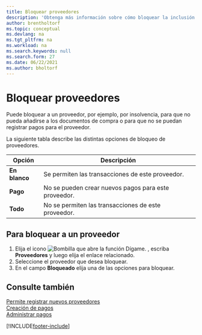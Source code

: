```yaml
---
title: Bloquear proveedores
description: 'Obtenga más información sobre cómo bloquear la inclusión de proveedores en cualquier transacción, o simplemente cómo bloquear nuevos pagos a ellos.'
author: brentholtorf
ms.topic: conceptual
ms.devlang: na
ms.tgt_pltfrm: na
ms.workload: na
ms.search.keywords: null
ms.search.form: 27
ms.date: 06/22/2021
ms.author: bholtorf
---
```

# <a name="block-vendors"></a><a name="block-vendors"></a><a name="block-vendors"></a><a name="block-vendors"></a>Bloquear proveedores
Puede bloquear a un proveedor, por ejemplo, por insolvencia, para que no pueda añadirse a los documentos de compra o para que no se puedan registrar pagos para el proveedor.

La siguiente tabla describe las distintas opciones de bloqueo de proveedores.  

|Opción|Descripción|  
|--------------------|------------|  
|**En blanco**|Se permiten las transacciones de este proveedor.|
|**Pago**|No se pueden crear nuevos pagos para este proveedor.|  
|**Todo**|No se permiten las transacciones de este proveedor.|  

## <a name="to-block-a-vendor"></a><a name="to-block-a-vendor"></a><a name="to-block-a-vendor"></a><a name="to-block-a-vendor"></a>Para bloquear a un proveedor
1. Elija el icono ![Bombilla que abre la función Dígame.](media/ui-search/search_small.png "Dígame qué desea hacer") , escriba **Proveedores** y luego elija el enlace relacionado.
2. Seleccione el proveedor que desea bloquear.
3. En el campo **Bloqueado** elija una de las opciones para bloquear.

## <a name="see-also"></a><a name="see-also"></a><a name="see-also"></a><a name="see-also"></a>Consulte también
[Permite registrar nuevos proveedores](purchasing-how-register-new-vendors.md)  
[Creación de pagos](payables-make-payments.md)  
[Administrar pagos](payables-manage-payables.md)


[!INCLUDE[footer-include](includes/footer-banner.md)]
